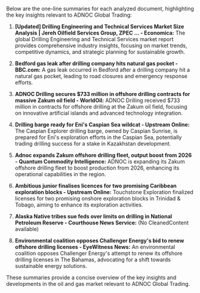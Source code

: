 Below are the one-line summaries for each analyzed document, highlighting the key insights relevant to ADNOC Global Trading:

1. **[Updated] Drilling Engineering and Technical Services Market Size Analysis | Jereh Oilfield Services Group, ZPEC ... - Economica:**
   The global Drilling Engineering and Technical Services market report provides comprehensive industry insights, focusing on market trends, competitive dynamics, and strategic planning for sustainable growth.

2. **Bedford gas leak after drilling company hits natural gas pocket - BBC.com:**
   A gas leak occurred in Bedford after a drilling company hit a natural gas pocket, leading to road closures and emergency response efforts.

3. **ADNOC Drilling secures $733 million in offshore drilling contracts for massive Zakum oil field - WorldOil:**
   ADNOC Drilling received $733 million in contracts for offshore drilling at the Zakum oil field, focusing on innovative artificial islands and advanced technology integration.

4. **Drilling barge ready for Eni's Caspian Sea wildcat - Upstream Online:**
   The Caspian Explorer drilling barge, owned by Caspian Sunrise, is prepared for Eni's exploration efforts in the Caspian Sea, potentially trading drilling success for a stake in Kazakhstan development.

5. **Adnoc expands Zakum offshore drilling fleet, output boost from 2026 - Quantum Commodity Intelligence:**
   ADNOC is expanding its Zakum offshore drilling fleet to boost production from 2026, enhancing its operational capabilities in the region.

6. **Ambitious junior finalises licences for two promising Caribbean exploration blocks - Upstream Online:**
   Touchstone Exploration finalized licenses for two promising onshore exploration blocks in Trinidad & Tobago, aiming to enhance its exploration activities.

7. **Alaska Native tribes sue feds over limits on drilling in National Petroleum Reserve - Courthouse News Service:**
   (No CleanedContent available)

8. **Environmental coalition opposes Challenger Energy's bid to renew offshore drilling licenses - EyeWitness News:**
   An environmental coalition opposes Challenger Energy's attempt to renew its offshore drilling licenses in The Bahamas, advocating for a shift towards sustainable energy solutions.

These summaries provide a concise overview of the key insights and developments in the oil and gas market relevant to ADNOC Global Trading.